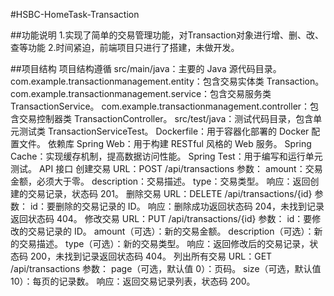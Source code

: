 #HSBC-HomeTask-Transaction

##功能说明
1.实现了简单的交易管理功能，对Transaction对象进行增、删、改、查等功能
2.时间紧迫，前端项目只进行了搭建，未做开发。

##项目结构
项目结构遵循
src/main/java：主要的 Java 源代码目录。
com.example.transactionmanagement.entity：包含交易实体类 Transaction。
com.example.transactionmanagement.service：包含交易服务类 TransactionService。
com.example.transactionmanagement.controller：包含交易控制器类 TransactionController。
src/test/java：测试代码目录，包含单元测试类 TransactionServiceTest。
Dockerfile：用于容器化部署的 Docker 配置文件。
依赖库
Spring Web：用于构建 RESTful 风格的 Web 服务。
Spring Cache：实现缓存机制，提高数据访问性能。
Spring Test：用于编写和运行单元测试。
API 接口
创建交易
URL：POST /api/transactions
参数：
amount：交易金额，必须大于零。
description：交易描述。
type：交易类型。
响应：返回创建的交易记录，状态码 201。
删除交易
URL：DELETE /api/transactions/{id}
参数：
id：要删除的交易记录的 ID。
响应：删除成功返回状态码 204，未找到记录返回状态码 404。
修改交易
URL：PUT /api/transactions/{id}
参数：
id：要修改的交易记录的 ID。
amount（可选）：新的交易金额。
description（可选）：新的交易描述。
type（可选）：新的交易类型。
响应：返回修改后的交易记录，状态码 200，未找到记录返回状态码 404。
列出所有交易
URL：GET /api/transactions
参数：
page（可选，默认值 0）：页码。
size（可选，默认值 10）：每页的记录数。
响应：返回交易记录列表，状态码 200。
